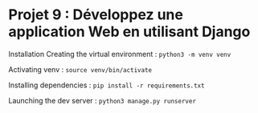 # Projet 9 : Développez une application Web en utilisant Django

Installation
Creating the virtual environment :
`python3 -m venv venv`

Activating venv :
`source venv/bin/activate`

Installing dependencies :
`pip install -r requirements.txt`

Launching the dev server :
`python3 manage.py runserver`
